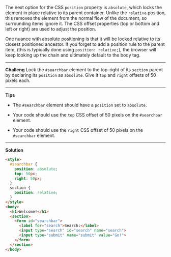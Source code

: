 The next option for the CSS `position` property is `absolute`, which locks the element in place relative to its parent container. Unlike the `relative` position, this removes the element from the normal flow of the document, so surrounding items ignore it. The CSS offset properties (top or bottom and left or right) are used to adjust the position.

One nuance with absolute positioning is that it will be locked relative to its closest positioned ancestor. If you forget to add a position rule to the parent item, (this is typically done using `position: relative;`), the browser will keep looking up the chain and ultimately default to the body tag.

---
**Challeng**
Lock the `#searchbar` element to the top-right of its `section` parent by declaring its `position` as `absolute`. Give it `top` and `right` offsets of 50 pixels each.

---
**Tips**

- The `#searchbar` element should have a `position` set to `absolute`.

- Your code should use the `top` CSS offset of 50 pixels on the `#searchbar` element.

- Your code should use the `right` CSS offset of 50 pixels on the `#searchbar` element.

---
**Solution**
```html
<style>
  #searchbar {
    position: absolute;
    top: 50px;
    right: 50px;
  }
  section {
    position: relative;
  }
</style>
<body>
  <h1>Welcome!</h1>
  <section>
    <form id="searchbar">
      <label for="search">Search:</label>
      <input type="search" id="search" name="search">
      <input type="submit" name="submit" value="Go!">
    </form>
  </section>
</body>
```